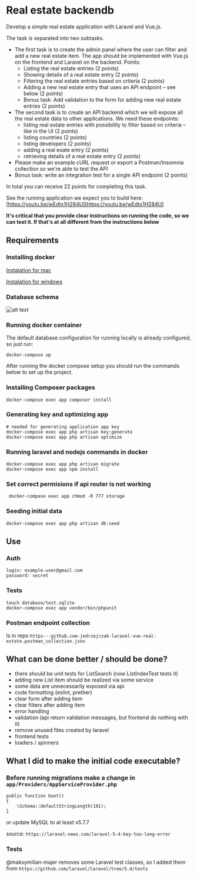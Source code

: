 # Real estate backendb

Develop a simple real estate application with Laravel and Vue.js. 

The task is separated into two subtasks.
- The first task is to create the admin panel where the user can filter and add a new real estate item. The app should be implemented with Vue.js on the frontend and Laravel on the backend. Points:
    - Listing the real estate entries (2 points)
    - Showing details of a real estate entry (2 points)
    - Filtering the real estate entries based on criteria (2 points)
    - Adding a new real estate entry that uses an API endpoint – see below (2 points)
    - Bonus task: Add validation to the form for adding new real estate entries  (2 points)
- The second task is to create an API backend which we will expose all the real estate data to other applications. We need these endpoints:
    - listing real estate entries with possibility to filter based on criteria – like in the UI (2 points)
    - listing countries (2 points)
    - listing developers (2 points)
    - adding a real esate entry (2 points)
    - retrieving details of a real estate entry (2 points)
- Please make an example cURL request or export a Postman/Insomnia collection so we're able to test the API
- Bonus task: write an integration test for a single API endpoint (2 points)

In total you can receive 22 points for completing this task.

See the running application we expect you to build here:
[https://youtu.be/wEdtx1H284U](https://youtu.be/wEdtx1H284U)

**It's critical that you provide clear instructions on running the code, so we can test it. If that's at all different from the instructions below**

## Requirements

### Installing docker

[Instalation for mac](https://docs.docker.com/docker-for-mac/install/)

[Instalation for windows](https://docs.docker.com/docker-for-windows/install/)


### Database schema

![alt text](./database_schema.jpeg "Database schema")


### Running docker container

The default database configuration for running locally is already configured, so just run:

```shell
docker-compose up
```

After running the docker compose setup you should run the commands below to set up the project.

### Installing Composer packages

```
docker-compose exec app composer install
```

### Generating key and optimizing app
```
# needed for generating application app key 
docker-compose exec app php artisan key:generate
docker-compose exec app php artisan optimize
```

### Running laravel and nodejs commands in docker
```
docker-compose exec app php artisan migrate
docker-compose exec app npm install
```

### Set correct permisions if api router is not working
```
 docker-compose exec app chmod -R 777 storage
```

### Seeding initial data
```
docker-compose exec app php artisan db:seed
```

## Use

### Auth
```
login: example-user@gmail.com
password: secret
```

### Tests

```
touch database/test.sqlite
docker-compose exec app vendor/bin/phpunit
```

### Postman endpoint collection

Is in repo `https---github.com-jedrzejczak-laravel-vue-real-estate.postman_collection.json`

## What can be done better / should be done?

* there should be unit tests for ListSearch (now ListIndexTest tests it)
* adding new List item should be realized via some service
* some data are unnecessarily exposed via api
* code formatting (eslint, prettier)
* clear form after adding item
* clear filters after adding item
* error handling
* validation (api return validation messages, but frontend do nothing with it)
* remove unused files created by laravel
* frontend tests
* loaders / spinners

## What I did to make the initial code executable?

### Before running migrations make a change in `app/Providers/AppServiceProvider.php`
 ```
 public function boot()
 {
     \Schema::defaultStringLength(191);
 }
 ```

 or update MySQL to at least v5.7.7

 source: `https://laravel-news.com/laravel-5-4-key-too-long-error`
 
 ### Tests
 
 @maksymilian-majer removes some Laravel test classes, so I added them from `https://github.com/laravel/laravel/tree/5.4/tests`
